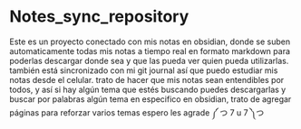 # Notes_sync_repository

Este es un proyecto conectado con mis notas en obsidian, donde se suben automaticamente todas mis notas a tiempo real en formato markdown para poderlas descargar donde sea y que las pueda ver quien pueda utilizarlas. también está sincronizado con mi git journal así que puedo estudiar mis notas desde el celular. trato de hacer que mis notas sean entendibles por todos, y así si hay algún tema que estés buscando puedes descargarlas y buscar por palabras algún tema en especifico en obsidian, trato de agregar páginas para reforzar varios temas espero les agrade
༼ つ 7 u 7 ༽つ

